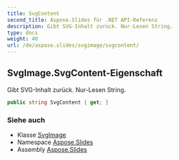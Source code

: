 ```yaml
---
title: SvgContent
second_title: Aspose.Slides für .NET API-Referenz
description: Gibt SVG-Inhalt zurück. Nur-Lesen String.
type: docs
weight: 40
url: /de/aspose.slides/svgimage/svgcontent/
---
```


## SvgImage.SvgContent-Eigenschaft

Gibt SVG-Inhalt zurück. Nur-Lesen String.

```csharp
public string SvgContent { get; }
```

### Siehe auch

* Klasse [SvgImage](../../svgimage)
* Namespace [Aspose.Slides](../../svgimage)
* Assembly [Aspose.Slides](../../../)

<!-- DO NOT EDIT: generiert von xmldocmd für Aspose.Slides.dll -->